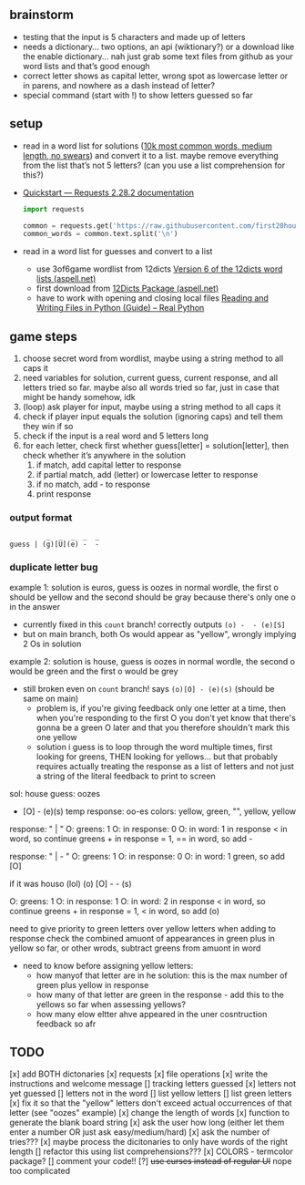 ## brainstorm
-   testing that the input is 5 characters and made up of letters
-   needs a dictionary… two options, an api (wiktionary?) or a download like the enable dictionary... nah just grab some text files from github as your word lists and that’s good enough
-   correct letter shows as capital letter, wrong spot as lowercase letter or in parens, and nowhere as a dash instead of letter?
-   special command (start with !) to show letters guessed so far

## setup
-   read in a word list for solutions ([10k most common words, medium length, no swears](https://github.com/first20hours/google-10000-english/blob/master/google-10000-english-usa-no-swears-medium.txt)) and convert it to a list. maybe remove everything from the list that’s not 5 letters? (can you use a list comprehension for this?)
    
-   [Quickstart — Requests 2.28.2 documentation](https://requests.readthedocs.io/en/latest/user/quickstart/)
    ```python
    import requests
    
    common = requests.get('https://raw.githubusercontent.com/first20hours/google-10000-english/master/google-10000-english-no-swears.txt')
    common_words = common.text.split('\n')
    ```
    
-   read in a word list for guesses and convert to a list
    -   use 3of6game wordlist from 12dicts [Version 6 of the 12dicts word lists (aspell.net)](http://wordlist.aspell.net/12dicts-readme/#3of6game)
    -   first download from [12Dicts Package (aspell.net)](http://wordlist.aspell.net/12dicts/)
    -   have to work with opening and closing local files [Reading and Writing Files in Python (Guide) – Real Python](https://realpython.com/read-write-files-python/)

## game steps

1.  choose secret word from wordlist, maybe using a string method to all caps it
2.  need variables for solution, current guess, current response, and all letters tried so far. maybe also all words tried so far, just in case that might be handy somehow, idk
3.  (loop) ask player for input, maybe using a string method to all caps it
4.  check if player input equals the solution (ignoring caps) and tell them they win if so
5.  check if the input is a real word and 5 letters long 
6.  for each letter, check first whether guess[letter] = solution[letter], then check whether it’s anywhere in the solution
    1.  if match, add capital letter to response
    2.  if partial match, add (letter) or lowercase letter to response
    3.  if no match, add - to response
    4.  print response

### output format
```
         _  _  _  _  _
guess | (g)[U](e) -  -
```

### duplicate letter bug
example 1: solution is euros, guess is oozes
in normal wordle, the first o should be yellow and the second should be gray because there's only one o in the answer
- currently fixed in this `count` branch! correctly outputs `(o) -  - (e)[S]`
- but on main branch, both Os would appear as "yellow", wrongly implying 2 Os in solution

example 2: solution is house, guess is oozes
in normal wordle, the second o would be green and the first o would be grey
- still broken even on `count` branch! says `(o)[O] - (e)(s)` (should be same on main)
    - problem is, if you're giving feedback only one letter at a time, then when you're responding to the first O you don't yet know that there's gonna be a green O later and that you therefore shouldn't mark this one yellow
    - solution i guess is to loop through the word multiple times, first looking for greens, THEN looking for yellows... but that probably requires actually treating the response as a list of letters and not just a string of the literal feedback to print to screen

sol: house
guess: oozes
- [O] - (e)(s)
temp response: oo-es
colors: yellow, green, "", yellow, yellow

response: " | "
O: greens: 1 
O: in response: 0
O: in word: 1
in response < in word, so continue
greens + in response = 1, == in word, so add -

response: " | - "
O: greens: 1 
O: in response: 0
O: in word: 1
green, so add [O]

if it was houso (lol)
(o) [O] -  - (s)

O: greens: 1 
O: in response: 1
O: in word: 2
in response < in word, so continue
greens + in response = 1, < in word, so add (o)

need to give priority to green letters over yellow letters when adding to response
check the combined amuont of appearances in green plus in yellow so far, or other wrods, subtract greens from amuont in word

- need to know before assigning yellow letters:
    - how manyof that letter are in he solution: this is the max number of green plus yellow in response
    - how many of that letter are green in the response - add this to the yellows so far when assessing yellows?
    - how many elow eltter ahve appeared in the uner cosntruction feedback so afr

## TODO
[x] add BOTH dictonaries
    [x] requests
    [x] file operations
[x] write the instructions and welcome message
[] tracking letters guessed
    [x] letters not yet guessed
    [] letters not in the word
    [] list yellow letters
    [] list green letters
[x] fix it so that the "yellow" letters don't exceed actual occurrences of that letter (see "oozes" example)
[x] change the length of words
    [x] function to generate the blank board string
    [x] ask the user how long (either let them enter a number OR just ask easy/medium/hard)
    [x] ask the number of tries???
[x] maybe process the dicitonaries to only have words of the right length
    [] refactor this using list comprehensions???
[x] COLORS - termcolor package?
[] comment your code!!
[?] ~~use curses instead of regular UI~~ nope too complicated
